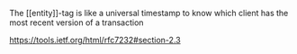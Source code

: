 The [[entity]]-tag is like a universal timestamp to know which client has the most recent version of a transaction

https://tools.ietf.org/html/rfc7232#section-2.3